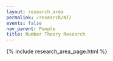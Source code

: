 ```yaml
---
layout: research_area
permalink: /research/NT/
events: false
nav_parent: People
title: Number Theory Research
---
```


{% include research_area_page.html %}

